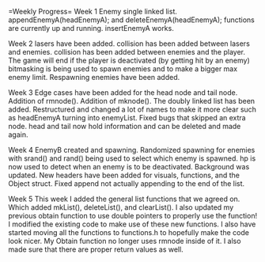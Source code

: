 =Weekly Progress=
Week 1
Enemy single linked list.
appendEnemyA(headEnemyA); and deleteEnemyA(headEnemyA); functions are currently up and running.
insertEnemyA works.




Week 2
lasers have been added.
collision has been added between lasers and enemies.
collision has been added between enemies and the player.
The game will end if the player is deactivated (by getting hit by an enemy)
bitmasking is being used to spawn enemies and to make a bigger max enemy limit. 
Respawning enemies have been added.



Week 3
Edge cases have been added for the head node and tail node. Addition of rmnode(). Addition of mknode(). The doubly linked list has been added. Restructured and changed 
a lot of names to make it more clear such as headEnemyA turning into enemyList. Fixed bugs that skipped an extra node.
head and tail now hold information and can be deleted and made again.



Week 4
EnemyB created and spawning. Randomized spawning for enemies with srand() and rand() being used to select which enemy is spawned. 
hp is now used to detect when an enemy is to be deactivated. Background was updated. New headers have been added for visuals, functions, and the Object struct.
Fixed append not actually appending to the end of the list.


Week 5
This week I added the general list functions that we agreed on. Which added mkList(), deleteList(), and clearList(). I also updated my previous obtain function to use double pointers to properly use the function! I modified the existing code to make use of these new functions. I also have started moving all the functions to functions.h to hopefully make the code look nicer. My Obtain function no longer uses rmnode inside of it. I also made sure that there are proper return values as well.
